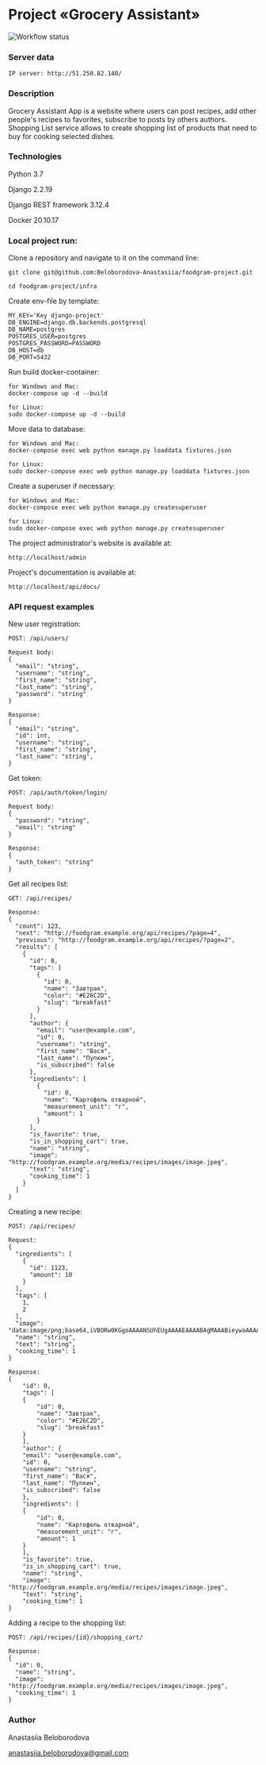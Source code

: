 # Project «Grocery Assistant»

![Workflow status](https://github.com/Beloborodova-Anastasiia/foodgram-project-react/actions/workflows/foodgram_workflow.yml/badge.svg
)
### Server data
```
IP server: http://51.250.82.140/
```


### Description

Grocery Assistant App is a website where users can post recipes, add other people's
recipes to favorites, subscribe to posts by others authors. Shopping List service
allows to create shopping list of products that need to buy for cooking selected dishes.

### Technologies

Python 3.7

Django 2.2.19

Django REST framework 3.12.4

Docker 20.10.17


### Local project run:

Clone a repository and navigate to it on the command line:

```
git clone git@github.com:Beloborodova-Anastasiia/foodgram-project.git
```

```
cd foodgram-project/infra
```

Create env-file by template:

```
MY_KEY='Key django-project'
DB_ENGINE=django.db.backends.postgresql
DB_NAME=postgres
POSTGRES_USER=postgres
POSTGRES_PASSWORD=PASSWORD
DB_HOST=db
DB_PORT=5432
```

Run build docker-container:

```
for Windows and Mac:
docker-compose up -d --build
```
```
for Linux:
sudo docker-compose up -d --build
```

Move data to database:

```
for Windows and Mac:
docker-compose exec web python manage.py loaddata fixtures.json
```
```
for Linux:
sudo docker-compose exec web python manage.py loaddata fixtures.json
```

Create a superuser if necessary:

```
for Windows and Mac:
docker-compose exec web python manage.py createsuperuser
```
```
for Linux:
sudo docker-compose exec web python manage.py createsuperuser
```

The project administrator's website is available at:

```
http://localhost/admin
```

Project's documentation is available at:

```
http://localhost/api/docs/
```

### API request examples

New user registration:

```
POST: /api/users/
```
```
Request body:
{
  "email": "string",
  "username": "string",
  "first_name": "string",
  "last_name": "string",
  "password": "string"
}
```
```
Response:
{
  "email": "string",
  "id": int,
  "username": "string",
  "first_name": "string",
  "last_name": "string",
}
```

Get token:
```
POST: /api/auth/token/login/
```
```
Request body:
{
  "password": "string",
  "email": "string"
}
```
```
Response:
{
  "auth_token": "string"
}
```

Get all recipes list:

```
GET: /api/recipes/
```
```
Response:
{
  "count": 123,
  "next": "http://foodgram.example.org/api/recipes/?page=4",
  "previous": "http://foodgram.example.org/api/recipes/?page=2",
  "results": [
    {
      "id": 0,
      "tags": [
        {
          "id": 0,
          "name": "Завтрак",
          "color": "#E26C2D",
          "slug": "breakfast"
        }
      ],
      "author": {
        "email": "user@example.com",
        "id": 0,
        "username": "string",
        "first_name": "Вася",
        "last_name": "Пупкин",
        "is_subscribed": false
      },
      "ingredients": [
        {
          "id": 0,
          "name": "Картофель отварной",
          "measurement_unit": "г",
          "amount": 1
        }
      ],
      "is_favorite": true,
      "is_in_shopping_cart": true,
      "name": "string",
      "image": "http://foodgram.example.org/media/recipes/images/image.jpeg",
      "text": "string",
      "cooking_time": 1
    }
  ]
}
```

Creating a new recipe:

```
POST: /api/recipes/
```
```
Request:
{
  "ingredients": [
    {
      "id": 1123,
      "amount": 10
    }
  ],
  "tags": [
    1,
    2
  ],
  "image": "data:image/png;base64,iVBORw0KGgoAAAANSUhEUgAAAAEAAAABAgMAAABieywaAAAACVBMVEUAAAD///9fX1/S0ecCAAAACXBIWXMAAA7EAAAOxAGVKw4bAAAACklEQVQImWNoAAAAggCByxOyYQAAAABJRU5ErkJggg==",
  "name": "string",
  "text": "string",
  "cooking_time": 1
}
```
```
Response:
{
    "id": 0,
    "tags": [
    {
        "id": 0,
        "name": "Завтрак",
        "color": "#E26C2D",
        "slug": "breakfast"
    }
    ],
    "author": {
    "email": "user@example.com",
    "id": 0,
    "username": "string",
    "first_name": "Вася",
    "last_name": "Пупкин",
    "is_subscribed": false
    },
    "ingredients": [
    {
        "id": 0,
        "name": "Картофель отварной",
        "measurement_unit": "г",
        "amount": 1
    }
    ],
    "is_favorite": true,
    "is_in_shopping_cart": true,
    "name": "string",
    "image": "http://foodgram.example.org/media/recipes/images/image.jpeg",
    "text": "string",
    "cooking_time": 1
}
```

Adding a recipe to the shopping list:

```
POST: /api/recipes/{id}/shopping_cart/
```
```
Response:
{
  "id": 0,
  "name": "string",
  "image": "http://foodgram.example.org/media/recipes/images/image.jpeg",
  "cooking_time": 1
}
```

### Author

Anastasiia Beloborodova 

anastasiia.beloborodova@gmail.com
